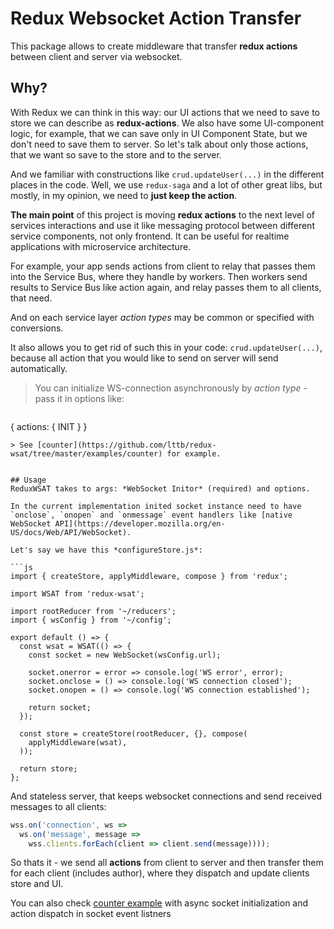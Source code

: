 # Redux Websocket Action Transfer

This package allows to create middleware that transfer **redux actions** between client and server via websocket.

## Why?

With Redux we can think in this way: our UI actions that we need to save to store we can describe as **redux-actions**.
We also have some UI-component logic, for example, that we can save only in UI Component State, but we don't need to save them to server.
So let's talk about only those actions, that we want so save to the store and to the server.

And we familiar with constructions like `crud.updateUser(...)` in the different places in the code.
Well, we use `redux-saga` and a lot of other great libs, but mostly, in my opinion, we need to **just keep the action**.

**The main point** of this project is moving **redux actions** to the next level of services interactions and use it like messaging protocol between different service components, not only frontend. 
It can be useful for realtime applications with microservice architecture.

For example, your app sends actions from client to relay that passes them into the Service Bus, where they handle by workers. Then workers send results to Service Bus like action again, and relay passes them to all clients, that need.

And on each service layer *action types* may be common or specified with conversions.

It also allows you to get rid of such this in your code: `crud.updateUser(...)`, because all action that you would like to send on server will send automatically.

> You can initialize WS-connection asynchronously by *action type* - pass it in options like:

> ```js
{ actions: { INIT } }
```
> See [counter](https://github.com/lttb/redux-wsat/tree/master/examples/counter) for example.


## Usage
ReduxWSAT takes to args: *WebSocket Initor* (required) and options.

In the current implementation inited socket instance need to have `onclose`, `onopen` and `onmessage` event handlers like [native WebSocket API](https://developer.mozilla.org/en-US/docs/Web/API/WebSocket).

Let's say we have this *configureStore.js*:

```js
import { createStore, applyMiddleware, compose } from 'redux';

import WSAT from 'redux-wsat';

import rootReducer from '~/reducers';
import { wsConfig } from '~/config';

export default () => {
  const wsat = WSAT(() => {
    const socket = new WebSocket(wsConfig.url);

    socket.onerror = error => console.log('WS error', error);
    socket.onclose = () => console.log('WS connection closed');
    socket.onopen = () => console.log('WS connection established');

    return socket;
  });

  const store = createStore(rootReducer, {}, compose(
    applyMiddleware(wsat),
  ));

  return store;
};
```

And stateless server, that keeps websocket connections and send received messages to all clients:
```js
wss.on('connection', ws =>
  ws.on('message', message =>
    wss.clients.forEach(client => client.send(message))));
```

So thats it - we send all **actions** from client to server and then transfer them for each client (includes author), where they dispatch and update clients store and UI.


You can also check [counter example](https://github.com/lttb/redux-wsat/tree/master/examples/counter) with async socket initialization and action dispatch in socket event listners
